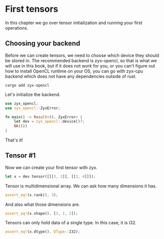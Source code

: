 # First tensors

In this chapter we go over tensor initialization and running your first operations.

## Choosing your backend

Before we can create tensors, we need to choose which device they should be stored in.
The recommended backend is zyx-opencl, so that is what we will use in this book,
but if it does not work for you, or you can't figure out how to install OpenCL runtime
on your OS, you can go with zyx-cpu backend which does not have any dependencies outside
of rust.

```shell
cargo add zyx-opencl
```

Let's initialize the backend.
```rust
use zyx_opencl;
use zyx_opencl::ZyxError;

fn main() -> Result<(), ZyxError> {
    let dev = zyx_opencl::device()?;
    Ok(())
}
```
That's it!

## Tensor #1

Now we can create your first tensor with zyx.
```rust
let x = dev.tensor([[[3, 2]], [[3, 4]]]);
```

Tensor is multidimensional array. We can ask how many dimensions it has.
```rust
assert_eq!(x.rank(), 3);
```
And also what those dimensions are.
```rust
assert_eq!(x.shape(), [2, 1, 2]);
```

Tensors can only hold data of a single type. In this case, it is i32.
```rust
assert_eq!(x.dtype(), DType::I32);
```

